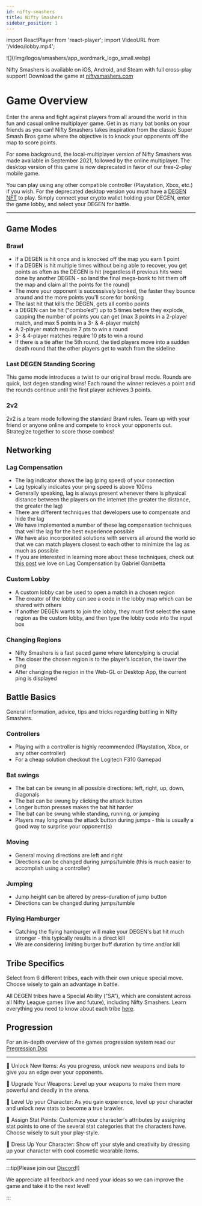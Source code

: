 ```yaml
---
id: nifty-smashers
title: Nifty Smashers
sidebar_position: 1
---
```


import ReactPlayer from 'react-player';
import VideoURL from '/video/lobby.mp4';

<div style={{ maxWidth: 500, margin: 'auto' }}>![](/img/logos/smashers/app_wordmark_logo_small.webp)</div>

Nifty Smashers is available on iOS, Android, and Steam with full cross-play support! Download the game at [niftysmashers.com](https://niftysmashers.com/)

# Game Overview

Enter the arena and fight against players from all around the world in this fun and casual online multiplayer game. Get in as many bat bonks on your friends as you can! Nifty Smashers takes inspiration from the classic Super Smash Bros game where the objective is to knock your opponents off the map to score points.

For some background, the local-multiplayer version of Nifty Smashers was made available in September 2021, followed by the online multiplayer. The desktop version of this game is now deprecated in favor of our free-2-play mobile game.

You can play using any other compatible controller (Playstation, Xbox, etc.) if you wish. For the deprecated desktop version you must have a [DEGEN NFT](/docs/overview/nfts/degens/about) to play. Simply connect your crypto wallet holding your DEGEN, enter the game lobby, and select your DEGEN for battle.

<ReactPlayer
  controls
  url="https://www.youtube.com/embed/4lnDrx4aDq8"
  width="100%"
/>

---

## Game Modes

### Brawl

- If a DEGEN is hit once and is knocked off the map you earn 1 point
- If a DEGEN is hit multiple times without being able to recover, you get points as often as the DEGEN is hit (regardless if previous hits were done by another DEGEN - so land the final mega-bonk to hit them off the map and claim all the points for the round)
- The more your opponent is successively bonked, the faster they bounce around and the more points you'll score for bonking
- The last hit that kills the DEGEN, gets all combo points
- a DEGEN can be hit ("combo’ed") up to 5 times before they explode, capping the number of points you can get (max 3 points in a 2-player match, and max 5 points in a 3- & 4-player match)
- A 2-player match require 7 pts to win a round
- 3- & 4-player matches require 10 pts to win a round
- If there is a tie after the 5th round, the tied players move into a sudden death round that the other players get to watch from the sideline

### Last DEGEN Standing Scoring

This game mode introduces a twist to our original brawl mode. Rounds are quick, last degen standing wins! Each round the winner recieves a point and the rounds continue until the first player achieves 3 points.

### 2v2

2v2 is a team mode following the standard Brawl rules. Team up with your friend or anyone online and compete to knock your opponents out. Strategize together to score those combos!

## Networking

### Lag Compensation

- The lag indicator shows the lag (ping speed) of your connection
- Lag typically indicates your ping speed is above 100ms
- Generally speaking, lag is always present whenever there is physical distance between the players on the internet (the greater the distance, the greater the lag)
- There are different techniques that developers use to compensate and hide the lag
- We have implemented a number of these lag compensation techniques that veil the lag for the best experience possible
- We have also incorporated solutions with servers all around the world so that we can match players closest to each other to minimize the lag as much as possible
- If you are interested in learning more about these techniques, check out [this post](https://www.gabrielgambetta.com/client-side-prediction-server-reconciliation.html) we love on Lag Compensation by Gabriel Gambetta

### Custom Lobby

- A custom lobby can be used to open a match in a chosen region
- The creator of the lobby can see a code in the lobby map which can be shared with others
- If another DEGEN wants to join the lobby, they must first select the same region as the custom lobby, and then type the lobby code into the input box

### Changing Regions

- Nifty Smashers is a fast paced game where latency/ping is crucial
- The closer the chosen region is to the player’s location, the lower the ping
- After changing the region in the Web-GL or Desktop App, the current ping is displayed

## Battle Basics

General information, advice, tips and tricks regarding battling in Nifty Smashers.

### Controllers

- Playing with a controller is highly recommended (Playstation, Xbox, or any other controller)
- For a cheap solution checkout the Logitech F310 Gamepad

### Bat swings

- The bat can be swung in all possible directions: left, right, up, down, diagonals
- The bat can be swung by clicking the attack button
- Longer button presses makes the bat hit harder
- The bat can be swung while standing, running, or jumping
- Players may long press the attack button during jumps - this is usually a good way to surprise your opponent(s)

### Moving

- General moving directions are left and right
- Directions can be changed during jumps/tumble (this is much easier to accomplish using a controller)

### Jumping

- Jump height can be altered by press-duration of jump button
- Directions can be changed during jumps/tumble

### Flying Hamburger

- Catching the flying hamburger will make your DEGEN's bat hit much stronger - this typically results in a direct kill
- We are considering limiting burger buff duration by time and/or kill

## Tribe Specifics

Select from 6 different tribes, each with their own unique special move. Choose wisely to gain an advantage in battle.

All DEGEN tribes have a Special Ability (”SA”), which are consistent across all Nifty League games (live and future), including Nifty Smashers. Learn everything you need to know about each tribe [here](/docs/overview/nfts/degens/tribes).

## Progression

For an in-depth overview of the games progression system read our [Pregression Doc](https://docs.google.com/document/d/160WTUFqiL4oyap0x0Zf1rM9zxQGBCIGQbrWxF_604bM/edit?usp=sharing)

<ReactPlayer controls url={VideoURL} width="100%" />

---

🥊 Unlock New Items:
As you progress, unlock new weapons and bats to give you an edge over your opponents.

🥊 Upgrade Your Weapons:
Level up your weapons to make them more powerful and deadly in the arena.

🥊 Level Up your Character:
As you gain experience, level up your character and unlock new stats to become a true brawler.

🥊 Assign Stat Points:
Customize your character's attributes by assigning stat points to one of the several stat categories that the characters have. Choose wisely to suit your play-style.

🥊 Dress Up Your Character:
Show off your style and creativity by dressing up your character with cool cosmetic wearable items.

---

:::tip[Please join our [Discord](https://discord.gg/niftyleague)!]

We appreciate all feedback and need your ideas so we can improve the game and take it to the next level!

:::
